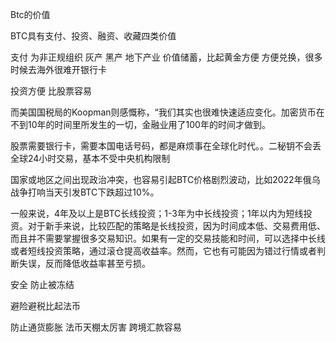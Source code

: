 Btc的价值



BTC具有支付、投资、融资、收藏四类价值






支付 为非正规组织   灰产 黑产 地下产业
价值储蓄，比起黄金方便
方便兑换，很多时候去海外很难开银行卡

投资方便  比股票容易

而美国国税局的Koopman则感慨称，“我们其实也很难快速适应变化。加密货币在不到10年的时间里所发生的一切，金融业用了100年的时间才做到。


股票需要银行卡，需要本国电话号码，都是麻烦事在全球化时代。。二秘钥不会丢
全球24小时交易，基本不受中央机构限制

国家或地区之间出现政治冲突，也容易引起BTC价格剧烈波动，比如2022年俄乌战争打响当天引发BTC下跌超过10%。


一般来说，4年及以上是BTC长线投资；1-3年为中长线投资；1年以内为短线投资。对于新手来说，比较匹配的策略是长线投资，因为时间成本低、交易费用低、而且并不需要掌握很多交易知识。如果有一定的交易技能和时间，可以选择中长线或者短线投资策略，通过滚仓提高收益率。然而，它也有可能因为错过行情或者判断失误，反而降低收益率甚至亏损。

安全 防止被冻结

避险避税比起法币 

防止通货膨胀 法币天棚太厉害
跨境汇款容易

